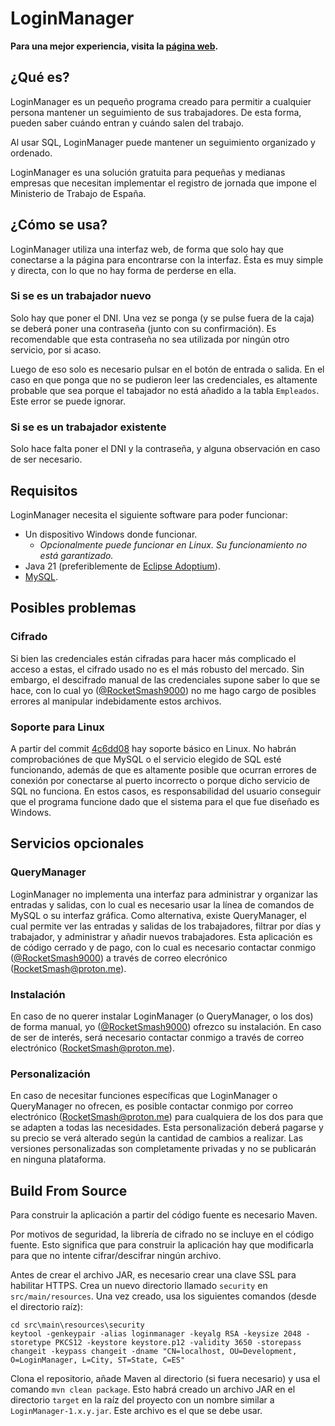 # LoginManager

**Para una mejor experiencia, visita la [página web](https://rocketsmash9000.github.io/LoginManager/).**

## ¿Qué es?
LoginManager es un pequeño programa creado para permitir a cualquier persona mantener un seguimiento de sus trabajadores. De esta forma, pueden saber cuándo entran y cuándo salen del trabajo.

Al usar SQL, LoginManager puede mantener un seguimiento organizado y ordenado.

LoginManager es una solución gratuita para pequeñas y medianas empresas que necesitan implementar el registro de jornada que impone el Ministerio de Trabajo de España.

## ¿Cómo se usa?
LoginManager utiliza una interfaz web, de forma que solo hay que conectarse a la página para encontrarse con la interfaz. Ésta es muy simple y directa, con lo que no hay forma de perderse en ella.

### Si se es un trabajador nuevo
Solo hay que poner el DNI. Una vez se ponga (y se pulse fuera de la caja) se deberá poner una contraseña (junto con su confirmación). Es recomendable que esta contraseña no sea utilizada por ningún otro servicio, por si acaso.

Luego de eso solo es necesario pulsar en el botón de entrada o salida. En el caso en que ponga que no se pudieron leer las credenciales, es altamente probable que sea porque el tabajador no está añadido a la tabla `Empleados`. Este error se puede ignorar.

### Si se es un trabajador existente
Solo hace falta poner el DNI y la contraseña, y alguna observación en caso de ser necesario.

## Requisitos
LoginManager necesita el siguiente software para poder funcionar:
- Un dispositivo Windows donde funcionar.
  - *Opcionalmente puede funcionar en Linux. Su funcionamiento no está garantizado.*
- Java 21 (preferiblemente de [Eclipse Adoptium](https://adoptium.net/es/temurin/releases?version=21&os=any&arch=any)).
- [MySQL](https://dev.mysql.com/).

## Posibles problemas
### Cifrado
Si bien las credenciales están cifradas para hacer más complicado el acceso a estas, el cifrado usado no es el más robusto del mercado. Sin embargo, el descifrado manual de las credenciales supone saber lo que se hace, con lo cual yo ([@RocketSmash9000](https://github.com/RocketSmash9000)) no me hago cargo de posibles errores al manipular indebidamente estos archivos.

### Soporte para Linux
A partir del commit [4c6dd08](https://github.com/RocketSmash9000/LoginManager/commit/4c6dd08efa1992fa31cdc3b09feb7a1be62febd8) hay soporte básico en Linux. No habrán comprobaciónes de que MySQL o el servicio elegido de SQL esté funcionando, además de que es altamente posible que ocurran errores de conexión por conectarse al puerto incorrecto o porque dicho servicio de SQL no funciona. En estos casos, es responsabilidad del usuario conseguir que el programa funcione dado que el sistema para el que fue diseñado es Windows.

## Servicios opcionales
### QueryManager
LoginManager no implementa una interfaz para administrar y organizar las entradas y salidas, con lo cual es necesario usar la línea de comandos de MySQL o su interfaz gráfica. Como alternativa, existe QueryManager, el cual permite ver las entradas y salidas de los trabajadores, filtrar por días y trabajador, y administrar y añadir nuevos trabajadores. Esta aplicación es de código cerrado y de pago, con lo cual es necesario contactar conmigo ([@RocketSmash9000](https://github.com/RocketSmash9000)) a través de correo elecrónico (RocketSmash@proton.me).

### Instalación
En caso de no querer instalar LoginManager (o QueryManager, o los dos) de forma manual, yo ([@RocketSmash9000](https://github.com/RocketSmash9000)) ofrezco su instalación. En caso de ser de interés, será necesario contactar conmigo a través de correo electrónico (RocketSmash@proton.me).

### Personalización
En caso de necesitar funciones específicas que LoginManager o QueryManager no ofrecen, es posible contactar conmigo por correo electrónico (RocketSmash@proton.me) para cualquiera de los dos para que se adapten a todas las necesidades. Esta personalización deberá pagarse y su precio se verá alterado según la cantidad de cambios a realizar. Las versiones personalizadas son completamente privadas y no se publicarán en ninguna plataforma.

## Build From Source
Para construir la aplicación a partir del código fuente es necesario Maven.

Por motivos de seguridad, la librería de cifrado no se incluye en el código fuente. Esto significa que para construir la aplicación hay que modificarla para que no intente cifrar/descifrar ningún archivo.

Antes de crear el archivo JAR, es necesario crear una clave SSL para habilitar HTTPS. Crea un nuevo directorio llamado `security` en `src/main/resources`. Una vez creado, usa los siguientes comandos (desde el directorio raíz):

```
cd src\main\resources\security
keytool -genkeypair -alias loginmanager -keyalg RSA -keysize 2048 -storetype PKCS12 -keystore keystore.p12 -validity 3650 -storepass changeit -keypass changeit -dname "CN=localhost, OU=Development, O=LoginManager, L=City, ST=State, C=ES"
```

Clona el repositorio, añade Maven al directorio (si fuera necesario) y usa el comando `mvn clean package`. Esto habrá creado un archivo JAR en el directorio `target` en la raíz del proyecto con un nombre similar a `LoginManager-1.x.y.jar`. Este archivo es el que se debe usar.
